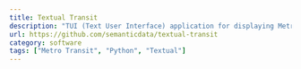 ```yaml
---
title: Textual Transit
description: "TUI (Text User Interface) application for displaying Metro Transit trip updates, vehicle positions, and service alerts in your terminal. It features interactive tables and real-time map tabs for the Blue and Green lines."
url: https://github.com/semanticdata/textual-transit
category: software
tags: ["Metro Transit", "Python", "Textual"]
---
```

